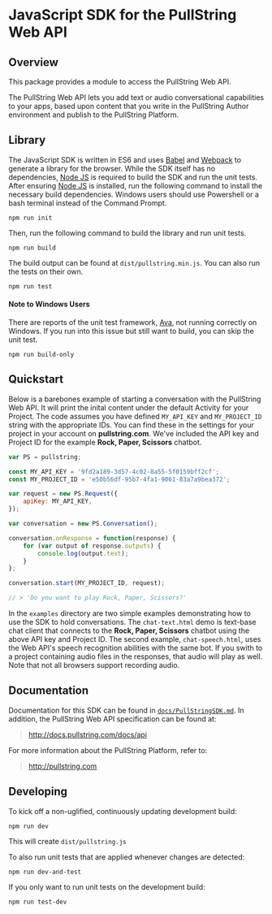 # JavaScript SDK for the PullString Web API

## Overview

This package provides a module to access the PullString Web API.

The PullString Web API lets you add text or audio conversational capabilities to your apps, based upon content that you
write in the PullString Author environment and publish to the PullString Platform.

## Library

The JavaScript SDK is written in ES6 and uses [Babel](http://babeljs.io/) and [Webpack](https://webpack.github.io/) to
generate a library for the browser. While the SDK itself has no dependencies, [Node JS](https://nodejs.org/en/) is required to build the SDK and run the unit tests. After ensuring [Node JS](https://nodejs.org/en/) is installed, run the following command to install the necessary build dependencies. Windows users should use Powershell or a bash terminal instead of the Command Prompt.

```
npm run init
```

Then, run the following command to build the library and run unit tests.

```
npm run build
```

The build output can be found at `dist/pullstring.min.js`. You can also run
the tests on their own.

```
npm run test
```

#### Note to Windows Users
There are reports of the unit test framework, [Ava](https://github.com/avajs/ava), not running correctly on Windows.  If you run into this issue but still want to build, you can skip the unit test.
```
npm run build-only
```

## Quickstart

Below is a barebones example of starting a conversation with the PullString Web API.  It will print the inital content under
the default Activity for your Project. The code assumes you have defined `MY_API_KEY` and `MY_PROJECT_ID` string with
the appropriate IDs.  You can find these in the settings for your project in your account on **pullstring.com**.
We've included the API key and Project ID for the example **Rock, Paper, Scissors** chatbot.

```js
var PS = pullstring;

const MY_API_KEY = '9fd2a189-3d57-4c02-8a55-5f0159bff2cf';
const MY_PROJECT_ID = 'e50b56df-95b7-4fa1-9061-83a7a9bea372';

var request = new PS.Request({
    apiKey: MY_API_KEY,
});

var conversation = new PS.Conversation();

conversation.onResponse = function(response) {
    for (var output of response.outputs) {
        console.log(output.text);
    }
};

conversation.start(MY_PROJECT_ID, request);

// > 'Do you want to play Rock, Paper, Scissors?'
```

In the `examples` directory are two simple examples demonstrating how to use the SDK to hold conversations.
The `chat-text.html` demo is text-base chat client that connects to the **Rock, Paper, Scissors** chatbot using the
above API key and Project ID. The second example, `chat-speech.html`, uses the Web API's speech recognition abilities
with the same bot. If you swith to a project containing audio files in the responses, that audio will play as well. Note
that not all browsers support recording audio.

## Documentation

Documentation for this SDK can be found in [`docs/PullStringSDK.md`](docs/PullStringSDK.md). In addition, the PullString Web API specification can be
found at:

> http://docs.pullstring.com/docs/api

For more information about the PullString Platform, refer to:

> http://pullstring.com

## Developing

To kick off a non-uglified, continuously updating development build:

```
npm run dev
```

This will create `dist/pullstring.js`

To also run unit tests that are applied whenever changes are detected:

```
npm run dev-and-test
```

If you only want to run unit tests on the development build:

```
npm run test-dev
```
